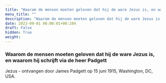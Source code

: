 ```yaml
---
title: "Waarom de mensen moeten geloven dat hij de ware Jezus is, en waarom hij schrijft via de heer Padgett"
menu_title: ""
description: "Waarom de mensen moeten geloven dat hij de ware Jezus is, en waarom hij schrijft via de heer Padgett"
date: 2023-09-01 06:00:01+00:104
draft: False
hidden: True
weight:
---
```

### Waarom de mensen moeten geloven dat hij de ware Jezus is, en waarom hij schrijft via de heer Padgett

Jezus - ontvangen door James Padgett op 15 juni 1915, Washington, DC, USA.
